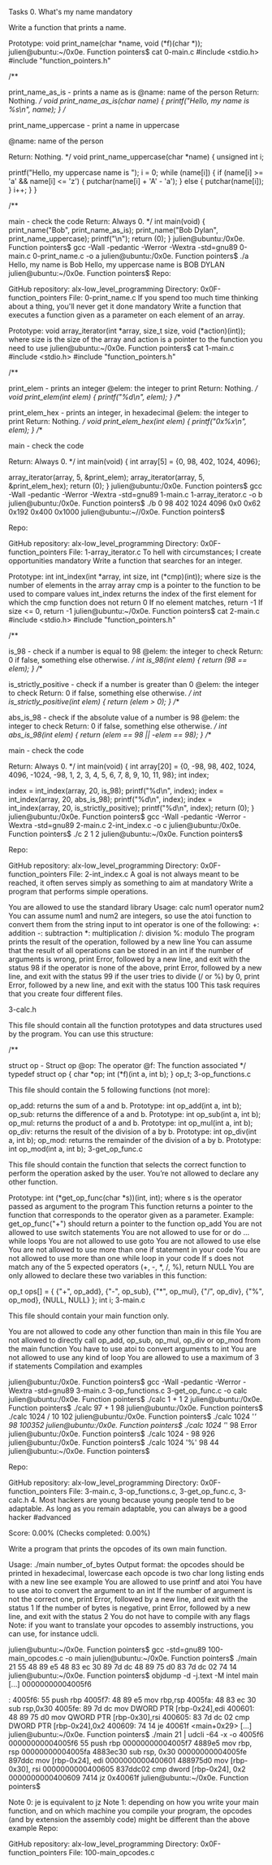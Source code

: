 Tasks 0. What's my name mandatory

Write a function that prints a name.

Prototype: void print_name(char *name, void (*f)(char *));
julien@ubuntu:~/0x0e. Function pointers$ cat 0-main.c #include <stdio.h> #include "function_pointers.h"

/**

print_name_as_is - prints a name as is
@name: name of the person
Return: Nothing. */ void print_name_as_is(char *name) { printf("Hello, my name is %s\n", name); }
/**

print_name_uppercase - print a name in uppercase

@name: name of the person

Return: Nothing. */ void print_name_uppercase(char *name) { unsigned int i;

printf("Hello, my uppercase name is "); i = 0; while (name[i]) { if (name[i] >= 'a' && name[i] <= 'z') { putchar(name[i] + 'A' - 'a'); } else { putchar(name[i]); } i++; } }

/**

main - check the code
Return: Always 0. */ int main(void) { print_name("Bob", print_name_as_is); print_name("Bob Dylan", print_name_uppercase); printf("\n"); return (0); } julien@ubuntu:/0x0e. Function pointers$ gcc -Wall -pedantic -Werror -Wextra -std=gnu89 0-main.c 0-print_name.c -o a julien@ubuntu:/0x0e. Function pointers$ ./a Hello, my name is Bob Hello, my uppercase name is BOB DYLAN julien@ubuntu:~/0x0e. Function pointers$
Repo:

GitHub repository: alx-low_level_programming
Directory: 0x0F-function_pointers
File: 0-print_name.c
If you spend too much time thinking about a thing, you'll never get it done mandatory
Write a function that executes a function given as a parameter on each element of an array.

Prototype: void array_iterator(int *array, size_t size, void (*action)(int));
where size is the size of the array
and action is a pointer to the function you need to use
julien@ubuntu:~/0x0e. Function pointers$ cat 1-main.c #include <stdio.h> #include "function_pointers.h"

/**

print_elem - prints an integer
@elem: the integer to print
Return: Nothing. */ void print_elem(int elem) { printf("%d\n", elem); }
/**

print_elem_hex - prints an integer, in hexadecimal
@elem: the integer to print
Return: Nothing. */ void print_elem_hex(int elem) { printf("0x%x\n", elem); }
/**

main - check the code

Return: Always 0. */ int main(void) { int array[5] = {0, 98, 402, 1024, 4096};

array_iterator(array, 5, &print_elem); array_iterator(array, 5, &print_elem_hex); return (0); } julien@ubuntu:/0x0e. Function pointers$ gcc -Wall -pedantic -Werror -Wextra -std=gnu89 1-main.c 1-array_iterator.c -o b julien@ubuntu:/0x0e. Function pointers$ ./b 0 98 402 1024 4096 0x0 0x62 0x192 0x400 0x1000 julien@ubuntu:~//0x0e. Function pointers$

Repo:

GitHub repository: alx-low_level_programming
Directory: 0x0F-function_pointers
File: 1-array_iterator.c
To hell with circumstances; I create opportunities mandatory
Write a function that searches for an integer.

Prototype: int int_index(int *array, int size, int (*cmp)(int));
where size is the number of elements in the array array
cmp is a pointer to the function to be used to compare values
int_index returns the index of the first element for which the cmp function does not return 0
If no element matches, return -1
If size <= 0, return -1
julien@ubuntu:~/0x0e. Function pointers$ cat 2-main.c #include <stdio.h> #include "function_pointers.h"

/**

is_98 - check if a number is equal to 98
@elem: the integer to check
Return: 0 if false, something else otherwise. */ int is_98(int elem) { return (98 == elem); }
/**

is_strictly_positive - check if a number is greater than 0
@elem: the integer to check
Return: 0 if false, something else otherwise. */ int is_strictly_positive(int elem) { return (elem > 0); }
/**

abs_is_98 - check if the absolute value of a number is 98
@elem: the integer to check
Return: 0 if false, something else otherwise. */ int abs_is_98(int elem) { return (elem == 98 || -elem == 98); }
/**

main - check the code

Return: Always 0. */ int main(void) { int array[20] = {0, -98, 98, 402, 1024, 4096, -1024, -98, 1, 2, 3, 4, 5, 6, 7, 8, 9, 10, 11, 98}; int index;

index = int_index(array, 20, is_98); printf("%d\n", index); index = int_index(array, 20, abs_is_98); printf("%d\n", index); index = int_index(array, 20, is_strictly_positive); printf("%d\n", index); return (0); } julien@ubuntu:/0x0e. Function pointers$ gcc -Wall -pedantic -Werror -Wextra -std=gnu89 2-main.c 2-int_index.c -o c julien@ubuntu:/0x0e. Function pointers$ ./c 2 1 2 julien@ubuntu:~/0x0e. Function pointers$

Repo:

GitHub repository: alx-low_level_programming
Directory: 0x0F-function_pointers
File: 2-int_index.c
A goal is not always meant to be reached, it often serves simply as something to aim at mandatory
Write a program that performs simple operations.

You are allowed to use the standard library
Usage: calc num1 operator num2
You can assume num1 and num2 are integers, so use the atoi function to convert them from the string input to int
operator is one of the following:
    +: addition
    -: subtraction
    *: multiplication
    /: division
    %: modulo
The program prints the result of the operation, followed by a new line
You can assume that the result of all operations can be stored in an int
if the number of arguments is wrong, print Error, followed by a new line, and exit with the status 98
if the operator is none of the above, print Error, followed by a new line, and exit with the status 99
if the user tries to divide (/ or %) by 0, print Error, followed by a new line, and exit with the status 100
This task requires that you create four different files.

3-calc.h

This file should contain all the function prototypes and data structures used by the program. You can use this structure:

/**

struct op - Struct op
@op: The operator
@f: The function associated */ typedef struct op { char *op; int (*f)(int a, int b); } op_t;
3-op_functions.c

This file should contain the 5 following functions (not more):

op_add: returns the sum of a and b. Prototype: int op_add(int a, int b);
op_sub: returns the difference of a and b. Prototype: int op_sub(int a, int b);
op_mul: returns the product of a and b. Prototype: int op_mul(int a, int b);
op_div: returns the result of the division of a by b. Prototype: int op_div(int a, int b);
op_mod: returns the remainder of the division of a by b. Prototype: int op_mod(int a, int b);
3-get_op_func.c

This file should contain the function that selects the correct function to perform the operation asked by the user. You’re not allowed to declare any other function.

Prototype: int (*get_op_func(char *s))(int, int);
where s is the operator passed as argument to the program
This function returns a pointer to the function that corresponds to the operator given as a parameter. Example: get_op_func("+") should return a pointer to the function op_add
You are not allowed to use switch statements
You are not allowed to use for or do ... while loops
You are not allowed to use goto
You are not allowed to use else
You are not allowed to use more than one if statement in your code
You are not allowed to use more than one while loop in your code
If s does not match any of the 5 expected operators (+, -, *, /, %), return NULL
You are only allowed to declare these two variables in this function:

op_t ops[] = {
    {"+", op_add},
    {"-", op_sub},
    {"*", op_mul},
    {"/", op_div},
    {"%", op_mod},
    {NULL, NULL}
};
int i;
3-main.c

This file should contain your main function only.

You are not allowed to code any other function than main in this file
You are not allowed to directly call op_add, op_sub, op_mul, op_div or op_mod from the main function
You have to use atoi to convert arguments to int
You are not allowed to use any kind of loop
You are allowed to use a maximum of 3 if statements
Compilation and examples

julien@ubuntu:/0x0e. Function pointers$ gcc -Wall -pedantic -Werror -Wextra -std=gnu89 3-main.c 3-op_functions.c 3-get_op_func.c -o calc julien@ubuntu:/0x0e. Function pointers$ ./calc 1 + 1 2 julien@ubuntu:/0x0e. Function pointers$ ./calc 97 + 1 98 julien@ubuntu:/0x0e. Function pointers$ ./calc 1024 / 10 102 julien@ubuntu:/0x0e. Function pointers$ ./calc 1024 '*' 98 100352 julien@ubuntu:/0x0e. Function pointers$ ./calc 1024 '*' 98 Error julien@ubuntu:/0x0e. Function pointers$ ./calc 1024 - 98 926 julien@ubuntu:/0x0e. Function pointers$ ./calc 1024 '%' 98 44 julien@ubuntu:~/0x0e. Function pointers$

Repo:

GitHub repository: alx-low_level_programming
Directory: 0x0F-function_pointers
File: 3-main.c, 3-op_functions.c, 3-get_op_func.c, 3-calc.h
4. Most hackers are young because young people tend to be adaptable. As long as you remain adaptable, you can always be a good hacker
#advanced

Score: 0.00% (Checks completed: 0.00%)

Write a program that prints the opcodes of its own main function.

Usage: ./main number_of_bytes
Output format:
the opcodes should be printed in hexadecimal, lowercase
each opcode is two char long
listing ends with a new line
see example
You are allowed to use printf and atoi
You have to use atoi to convert the argument to an int
If the number of argument is not the correct one, print Error, followed by a new line, and exit with the status 1
If the number of bytes is negative, print Error, followed by a new line, and exit with the status 2
You do not have to compile with any flags
Note: if you want to translate your opcodes to assembly instructions, you can use, for instance udcli.

julien@ubuntu:~/0x0e. Function pointers$ gcc -std=gnu89 100-main_opcodes.c -o main
julien@ubuntu:~/0x0e. Function pointers$ ./main 21
55 48 89 e5 48 83 ec 30 89 7d dc 48 89 75 d0 83 7d dc 02 74 14
julien@ubuntu:~/0x0e. Function pointers$ objdump -d -j.text -M intel main
[...]
00000000004005f6 <main>:
  4005f6:   55                      push   rbp
  4005f7:   48 89 e5                mov    rbp,rsp
  4005fa:   48 83 ec 30             sub    rsp,0x30
  4005fe:   89 7d dc                mov    DWORD PTR [rbp-0x24],edi
  400601:   48 89 75 d0             mov    QWORD PTR [rbp-0x30],rsi
  400605:   83 7d dc 02             cmp    DWORD PTR [rbp-0x24],0x2
  400609:   74 14                   je     40061f <main+0x29>
[...]
julien@ubuntu:~/0x0e. Function pointers$ ./main 21 | udcli -64 -x -o 4005f6
00000000004005f6 55               push rbp
00000000004005f7 4889e5           mov rbp, rsp
00000000004005fa 4883ec30         sub rsp, 0x30
00000000004005fe 897ddc           mov [rbp-0x24], edi
0000000000400601 488975d0         mov [rbp-0x30], rsi
0000000000400605 837ddc02         cmp dword [rbp-0x24], 0x2
0000000000400609 7414             jz 0x40061f
julien@ubuntu:~/0x0e. Function pointers$

Note 0: je is equivalent to jz
Note 1: depending on how you write your main function, and on which machine you compile your program, the opcodes (and by extension the assembly code) might be different than the above example
Repo:

GitHub repository: alx-low_level_programming
Directory: 0x0F-function_pointers
File: 100-main_opcodes.c
